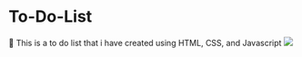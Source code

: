 # To-Do-List
📝
This is a to do list that i have created using HTML, CSS, and Javascript
<img src="/Programming_Projects/Tipcalculator/Tip cal screenshot"/>
